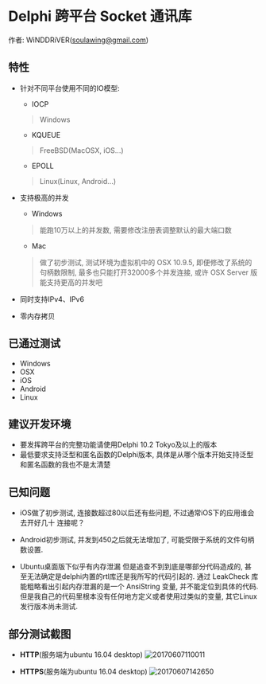 # Delphi 跨平台 Socket 通讯库

作者: WiNDDRiVER(soulawing@gmail.com)

## 特性

- 针对不同平台使用不同的IO模型:
  - IOCP
  > Windows

  - KQUEUE
  > FreeBSD(MacOSX, iOS...)

  - EPOLL
  > Linux(Linux, Android...)

- 支持极高的并发
 
  - Windows    
  > 能跑10万以上的并发数, 需要修改注册表调整默认的最大端口数

  - Mac    
  > 做了初步测试, 测试环境为虚拟机中的 OSX 10.9.5, 即便修改了系统的句柄数限制,
  > 最多也只能打开32000多个并发连接, 或许 OSX Server 版能支持更高的并发吧

- 同时支持IPv4、IPv6

- 零内存拷贝

## 已通过测试
- Windows
- OSX
- iOS
- Android
- Linux

## 建议开发环境
- 要发挥跨平台的完整功能请使用Delphi 10.2 Tokyo及以上的版本
- 最低要求支持泛型和匿名函数的Delphi版本, 具体是从哪个版本开始支持泛型和匿名函数的我也不是太清楚

## 已知问题
- iOS做了初步测试, 连接数超过80以后还有些问题, 不过通常iOS下的应用谁会去开好几十
  连接呢？

- Android初步测试, 并发到450之后就无法增加了, 可能受限于系统的文件句柄数设置.

- Ubuntu桌面版下似乎有内存泄漏
  但是追查不到到底是哪部分代码造成的,
  甚至无法确定是delphi内置的rtl库还是我所写的代码引起的.
  通过 LeakCheck 库能粗略看出引起内存泄漏的是一个 AnsiString 变量,
  并不能定位到具体的代码.
  但是我自己的代码里根本没有任何地方定义或者使用过类似的变量,
  其它Linux发行版本尚未测试.

## 部分测试截图

- **HTTP**(服务端为ubuntu 16.04 desktop)
![20170607110011](https://user-images.githubusercontent.com/3221597/26860614-61b750b4-4b71-11e7-8afc-74c3ebf16f7e.png)

- **HTTPS**(服务端为ubuntu 16.04 desktop)
![20170607142650](https://user-images.githubusercontent.com/3221597/26868229-d8d79f40-4b9a-11e7-927c-bfb3d7e6e55d.png)
